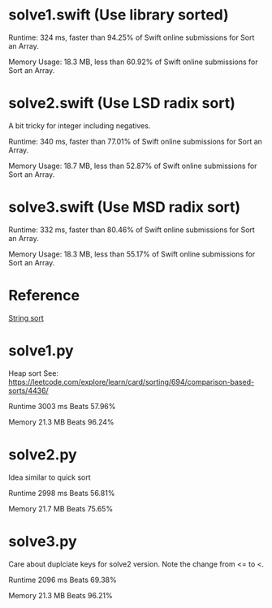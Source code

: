 # solve1.swift (Use library sorted)

Runtime: 324 ms, faster than 94.25% of Swift online submissions for Sort an Array.

Memory Usage: 18.3 MB, less than 60.92% of Swift online submissions for Sort an Array.

# solve2.swift (Use LSD radix sort)

A bit tricky for integer including negatives.

Runtime: 340 ms, faster than 77.01% of Swift online submissions for Sort an Array.

Memory Usage: 18.7 MB, less than 52.87% of Swift online submissions for Sort an Array.

# solve3.swift (Use MSD radix sort)

Runtime: 332 ms, faster than 80.46% of Swift online submissions for Sort an Array.

Memory Usage: 18.3 MB, less than 55.17% of Swift online submissions for Sort an Array.

# Reference

[String sort](https://algs4.cs.princeton.edu/lectures/keynote/51StringSorts-2x2.pdf)

# solve1.py

Heap sort See: https://leetcode.com/explore/learn/card/sorting/694/comparison-based-sorts/4436/

Runtime 3003 ms Beats 57.96%

Memory 21.3 MB Beats 96.24%

# solve2.py

Idea similar to quick sort

Runtime 2998 ms Beats 56.81%

Memory 21.7 MB Beats 75.65%

# solve3.py

Care about duplciate keys for solve2 version. Note the change from <= to <.

Runtime 2096 ms Beats 69.38%

Memory 21.3 MB Beats 96.21%
